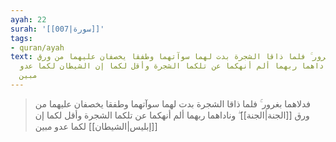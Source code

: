 ```yaml
---
ayah: 22
surah: '[[007|سورة]]'
tags:
- quran/ayah
text: فدلاهما بغرور ۚ فلما ذاقا الشجرة بدت لهما سوآتهما وطفقا يخصفان عليهما من ورق
  الجنة ۖ وناداهما ربهما ألم أنهكما عن تلكما الشجرة وأقل لكما إن الشيطان لكما عدو
  مبين
---
```

> فدلاهما بغرور ۚ فلما ذاقا الشجرة بدت لهما سوآتهما وطفقا يخصفان عليهما من ورق [[الجنة|الجنة]] ۖ وناداهما ربهما ألم أنهكما عن تلكما الشجرة وأقل لكما إن [[إبليس|الشيطان]] لكما عدو مبين

